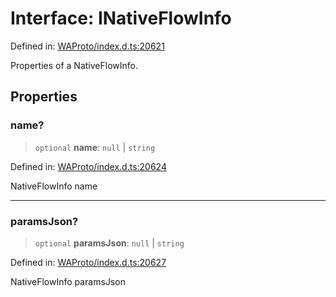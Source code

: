 # Interface: INativeFlowInfo

Defined in: [WAProto/index.d.ts:20621](https://github.com/Fokusdotid/bail/blob/c004679536d41fcf32da31cecf70d3991dfa31b5/WAProto/index.d.ts#L20621)

Properties of a NativeFlowInfo.

## Properties

### name?

> `optional` **name**: `null` \| `string`

Defined in: [WAProto/index.d.ts:20624](https://github.com/Fokusdotid/bail/blob/c004679536d41fcf32da31cecf70d3991dfa31b5/WAProto/index.d.ts#L20624)

NativeFlowInfo name

***

### paramsJson?

> `optional` **paramsJson**: `null` \| `string`

Defined in: [WAProto/index.d.ts:20627](https://github.com/Fokusdotid/bail/blob/c004679536d41fcf32da31cecf70d3991dfa31b5/WAProto/index.d.ts#L20627)

NativeFlowInfo paramsJson
